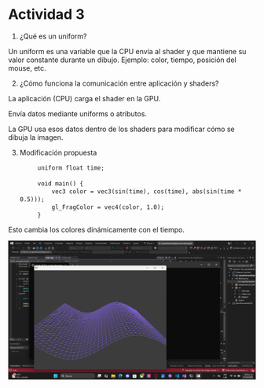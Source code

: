 # Actividad 3

1. ¿Qué es un uniform?

Un uniform es una variable que la CPU envía al shader y que mantiene su valor constante durante un dibujo.
Ejemplo: color, tiempo, posición del mouse, etc.

2. ¿Cómo funciona la comunicación entre aplicación y shaders?

La aplicación (CPU) carga el shader en la GPU.

Envía datos mediante uniforms o atributos.

La GPU usa esos datos dentro de los shaders para modificar cómo se dibuja la imagen.

3. Modificación propuesta

            uniform float time;

            void main() {
                vec3 color = vec3(sin(time), cos(time), abs(sin(time * 0.5)));
                gl_FragColor = vec4(color, 1.0);
            }


Esto cambia los colores dinámicamente con el tiempo.

![alt text](image.png)